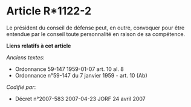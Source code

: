 # Article R*1122-2

Le président du conseil de défense peut, en outre, convoquer pour être entendue par le conseil toute personnalité en raison
de sa compétence.

**Liens relatifs à cet article**

_Anciens textes_:

  - Ordonnance 59-147 1959-01-07 art. 10 al. 8
  - Ordonnance n°59-147 du 7 janvier 1959 - art. 10 (Ab)

_Codifié par_:

  - Décret n°2007-583 2007-04-23 JORF 24 avril 2007
